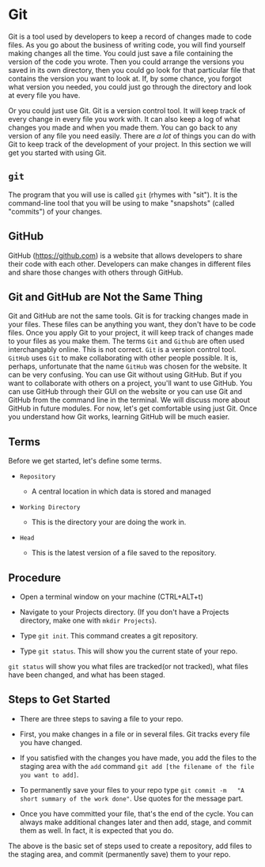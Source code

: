 # Git

Git is a tool used by developers to keep a record of changes made to code files. As you go about the business of writing
code, you will find yourself making changes all the time. You could just save a file containing the version of the code
you wrote. Then you could arrange the versions you saved in its own directory, then you could go look for that
particular file that contains the version you want to look at. If, by some chance, you forgot what version you needed,
you could just go through the directory and look at every file you have.

Or you could just use Git. Git is a version control tool. It will keep track of every change in every file you work
with. It can also keep a log of what changes you made and when you made them. You can go back to any version of any file
you need easily. There are *a lot* of things you can do with Git to keep track of the development of your project. In
this section we will get you started with using Git.

## `git`

The program that you will use is called `git` (rhymes with "sit"). It is the command-line tool that you will be using to
make "snapshots" (called "commits") of your changes.

## GitHub

GitHub (<https://github.com>) is a website that allows developers to share their code with each other. Developers can
make changes in different files and share those changes with others through GitHub.

## Git and GitHub are Not the Same Thing

Git and GitHub are not the same tools. Git is for tracking changes made in your files. These files can be anything you
want, they don't have to be code files. Once you apply Git to your project, it will keep track of changes made to your
files as you make them. The terms `Git` and `Github` are often used interchangably online. This is not correct.
`Git` is a version control tool. `GitHub` uses `Git` to make collaborating with other people possible. It is, perhaps,
unfortunate that the name `GitHub` was chosen for the website.
It can be very confusing.
You can use Git without using GitHub. But if you want to collaborate with others on a project, you'll want to use
GitHub. You can use GitHub through their GUI on the website or you can use Git and GitHub from the command line in the
terminal. We will discuss more about GitHub in future modules. For now, let's get comfortable using just Git.
Once you understand how Git works, learning GitHub will be much easier.

## Terms

Before we get started, let's define some terms.

* `Repository`
    - A central location in which data is stored and managed

* `Working Directory`
    - This is the directory your are doing the work in.

* `Head`
    - This is the latest version of a file saved to the repository.

## Procedure

* Open a terminal window on your machine (CTRL+ALT+t)

* Navigate to your Projects directory. (If you don't have a Projects directory, make one with `mkdir Projects`).

* Type `git init`. This command creates a git repository.

* Type `git status`. This will show you the current state of your repo.

`git status` will show you what files are tracked(or not tracked), what files have been changed,
and what has been staged.

## Steps to Get Started

* There are three steps to saving a file to your repo.

* First, you make changes in a file or in several files. Git tracks every file you have changed.

* If you satisfied with the changes you have made,
  you add the files  to the staging area with the `add` command
  `git add [the filename of the file you want to add]`.

* To permanently save your files to your
  repo type `git commit -m   "A   short summary of the work done"`. Use quotes for
  the message part.

* Once you have committed your file, that's the end of the cycle.
  You can always make additional changes later and then add,
  stage, and commit them as well.
  In fact, it is expected that you do.

The above is the basic set of steps used to create a repository, add files to the staging area, and commit (permanently
save) them to your repo.
